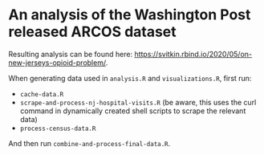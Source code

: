 # An analysis of the Washington Post released ARCOS dataset

Resulting analysis can be found here: <a href="https://svitkin.rbind.io/2020/05/on-new-jerseys-opioid-problem/" target="_blank">https://svitkin.rbind.io/2020/05/on-new-jerseys-opioid-problem/</a>.

When generating data used in <code>analysis.R</code> and <code>visualizations.R</code>, first run: 
* <code>cache-data.R</code>
* <code>scrape-and-process-nj-hospital-visits.R</code> (be aware, this uses the curl command in dynamically created shell scripts to scrape the relevant data)
* <code>process-census-data.R</code>

And then run <code>combine-and-process-final-data.R</code>.
